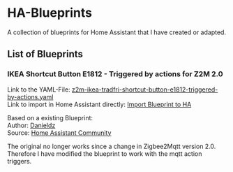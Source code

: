 # HA-Blueprints
A collection of blueprints for Home Assistant that I have created or adapted.

## List of Blueprints

### IKEA Shortcut Button E1812 - Triggered by actions for Z2M 2.0
Link to the YAML-File: [z2m-ikea-tradfri-shortcut-button-e1812-triggered-by-actions.yaml](https://github.com/ErikKiel/HA-Blueprints/blob/main/z2m-ikea-tradfri-shortcut-button-e1812-triggered-by-actions.yaml)  
Link to import in Home Assistant directly: [Import Blueprint to HA](https://my.home-assistant.io/redirect/blueprint_import/?blueprint_url=https%3A//github.com/ErikKiel/HA-Blueprints/blob/main/z2m-ikea-tradfri-shortcut-button-e1812-triggered-by-actions.yaml)

Based on a existing Blueprint:  
Author: [Danieldz](https://community.home-assistant.io/u/Danieldz/)  
Source: [Home Assistant Community](https://community.home-assistant.io/t/z2m-ikea-tradfri-shortcut-button-e1812-universal-actions/522409) 

The original no longer works since a change in Zigbee2Mqtt version 2.0. Therefore I have modified the blueprint to work with the mqtt action triggers. 